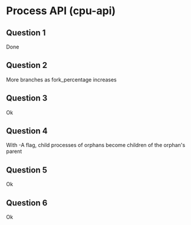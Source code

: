 # Process API (cpu-api)

## Question 1
Done

## Question 2
More branches as fork_percentage increases

## Question 3
Ok

## Question 4
With -A flag, child processes of orphans become children of the orphan's parent

## Question 5
Ok

## Question 6
Ok



